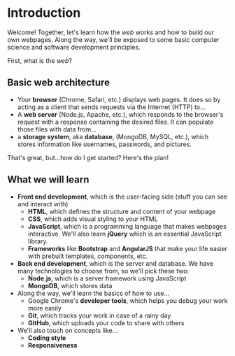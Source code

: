 # Introduction
Welcome! Together, let's learn how the *web* works and how to build our own webpages. Along the way, we'll be exposed to some basic computer science and software development principles.

First, what is the *web*?

## Basic web architecture
- Your **browser** (Chrome, Safari, etc.) displays web pages. It does so by acting as a client that sends requests via the Internet (HTTP) to...
- A **web server** (Node.js, Apache, etc.), which responds to the browser's request with a response containing the desired files. It can populate those files with data from...
- a **storage system**, aka **database**, (MongoDB, MySQL, etc.), which stores information like usernames, passwords, and pictures.

That's great, but...how do I get started? Here's the plan!

## What we will learn
- **Front end development**, which is the user-facing side (stuff you can see and interact with)
  - **HTML**, which defines the structure and content of your webpage
  - **CSS**, which adds visual styling to your HTML
  - **JavaScript**, which is a programming language that makes webpages interactive. We'll also learn **jQuery** which is an essential JavaScript library.
  - **Frameworks** like **Bootstrap** and **AngularJS** that make your life easier with prebuilt templates, components, etc.
- **Back end development**, which is the server and database. We have many technologies to choose from, so we'll pick these two:
  - **Node.js**, which is a server framework using JavaScript
  - **MongoDB**, which stores data
- Along the way, we'll learn the basics of how to use...
  - Google Chrome's **developer tools**, which helps you debug your work more easily
  - **Git**, which tracks your work in case of a rainy day
  - **GitHub**, which uploads your code to share with others
- We'll also touch on concepts like...
  - **Coding style**
  - **Responsiveness**